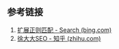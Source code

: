 ## 参考链接
1. [扩展正则匹配 - Search (bing.com)](https://www.bing.com/search?q=%E6%89%A9%E5%B1%95%E6%AD%A3%E5%88%99%E5%8C%B9%E9%85%8D&cvid=ee5876d7806747f6886b7785da8e9582&gs_lcrp=EgZjaHJvbWUyBggAEEUYOdIBBzMwM2owajGoAgCwAgA&FORM=ANAB01&PC=U531&mkt=zh-CN&rdr=1&rdrig=97BAB680190A4EE1A90178DDE6041AA0)
2. [徐大大SEO - 知乎 (zhihu.com)](https://www.zhihu.com/people/mark-110/columns)